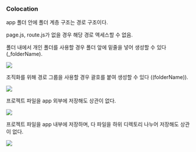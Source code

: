 <h3>Colocation</h3>
<div>
  <p>app 폴더 안에 폴더 계층 구조는 경로 구조이다.</p>
  <p>page.js, route.js가 없을 경우 해당 경로 액세스할 수 없음.</p>
  <p>폴더 내에서 개인 폴더를 사용할 경우 폴더 앞에 밑줄을 넣어 생성할 수 있다 (_folderName).</p>
  <img src='https://nextjs.org/_next/image?url=%2Fdocs%2Flight%2Fproject-organization-private-folders.png&w=1920&q=75&dpl=dpl_DiPcRrkpLsp5Ruh517qy8NRJrpBP'>
  <p>조직화를 위해 경로 그룹을 사용할 경우 괄호를 붙여 생성할 수 있다 ((folderName)).</p>
  <img src='https://nextjs.org/_next/image?url=%2Fdocs%2Flight%2Fproject-organization-route-groups.png&w=1920&q=75&dpl=dpl_DiPcRrkpLsp5Ruh517qy8NRJrpBP'>
  <p>프로젝트 파일을 app 외부에 저장해도 상관이 없다.</p>
  <img src='https://nextjs.org/_next/image?url=%2Fdocs%2Flight%2Fproject-organization-project-root.png&w=1920&q=75&dpl=dpl_DiPcRrkpLsp5Ruh517qy8NRJrpBP'>
  <p>프로젝트 파일을 app 내부에 저장하며, 다 파일을 하위 디렉토리 나누어 저장해도 상관이 없다.</p>
  <img src='https://nextjs.org/_next/image?url=%2Fdocs%2Flight%2Fproject-organization-app-root-split.png&w=1920&q=75&dpl=dpl_DiPcRrkpLsp5Ruh517qy8NRJrpBP'>
</div>

```javaScript

```
